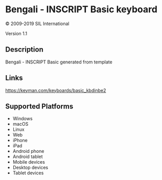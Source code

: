 Bengali - INSCRIPT Basic keyboard
==============

© 2009-2019 SIL International

Version 1.1

Description
-----------

Bengali - INSCRIPT Basic generated from template

Links
-----
https://keyman.com/keyboards/basic_kbdinbe2

Supported Platforms
-------------------
 * Windows
 * macOS
 * Linux
 * Web
 * iPhone
 * iPad
 * Android phone
 * Android tablet
 * Mobile devices
 * Desktop devices
 * Tablet devices

